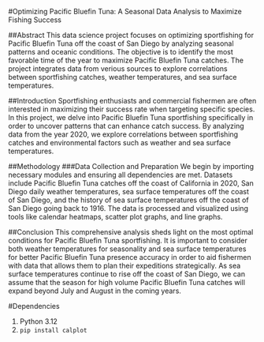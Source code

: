 #Optimizing Pacific Bluefin Tuna: A Seasonal Data Analysis to Maximize Fishing Success

##Abstract
This data science project focuses on optimizing sportfishing for Pacific Bluefin Tuna off the coast of San Diego by analyzing seasonal patterns and oceanic conditions. The objective is to identify the most favorable time of the year to maximize Pacific Bluefin Tuna catches. The project integrates data from verious sources to explore correlations between sportfishing catches, weather temperatures, and sea surface temperatures. 

##Introduction
Sportfishing enthusiasts and commercial fishermen are often interested in maximizing their success rate when targeting specific species. In this project, we delve into Pacific Bluefin Tuna sportfishing specifically in order to uncover patterns that can enhance catch success. By analyzing data from the year 2020, we explore correlations between sportfishing catches and environmental factors such as weather and sea surface temperatures.

##Methodology
###Data Collection and Preparation
We begin by importing necessary modules and ensuring all dependencies are met. Datasets include Pacific Bluefin Tuna catches off the coast of California in 2020, San Diego daily weather temperatures, sea surface temperatures off the coast of San Diego, and the history of sea surface temperatures off the coast of San Diego going back to 1916. The data is processed and visualized using tools like calendar heatmaps, scatter plot graphs, and line graphs.

##Conclusion
This comprehensive analysis sheds light on the most optimal conditions for Pacific Bluefin Tuna sportfishing. It is important to consider both weather temperatures for seasonality and sea surface temperatures for better Pacific Bluefin Tuna presence accuracy in order to aid fishermen with data that allows them to plan their expeditions strategically. As sea surface temperatures continue to rise off the coast of San Diego, we can assume that the season for high volume Pacific Bluefin Tuna catches will expand beyond July and August in the coming years.

#Dependencies
1. Python 3.12
2. `pip install calplot`
